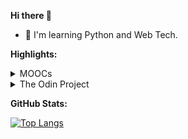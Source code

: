 **Hi there 👋**

- 🌱 I'm learning Python and Web Tech.

**Highlights:**
<details>
<summary>MOOCs</summary>

<!-- Coursera section -->
## Coursera
**Notable courses taken:**
|  Course    |  Offered By | Certificate |
| :--------: | :---------: | :---------: |
| [Learn to Program: The Fundamentals](https://www.coursera.org/learn/learn-to-program) | `University of Toronto` | [Link](https://www.coursera.org/account/accomplishments/records/9UFQ9HBT4SNW) |
| [Introduction to User Experience Design](https://www.coursera.org/learn/user-experience-design) | `Georgia Institute of Technology` | [Link](https://coursera.org/share/3f22a122b1cc43354d7cdda950f157b4) |
| [Information Security: Context and Introduction](https://www.coursera.org/learn/information-security-data) | `University of London & Royal Holloway, University of London` | [Link](https://www.coursera.org/account/accomplishments/records/8MZDYZKH8A2D) |
| [Programming for Everybody (Getting Started with Python)](https://www.coursera.org/learn/python) | `University of Michigan` | [Link](https://www.coursera.org/account/accomplishments/records/4PAFTEFVK34G) |
| [Crash Course on Python](https://www.coursera.org/learn/python-crash-course) | `Google` | [Link](https://www.coursera.org/account/accomplishments/verify/LPYVRPWTKN9U)
| [HTML, CSS, and JavaScript for Web Developers](https://www.coursera.org/learn/html-css-javascript-for-web-developers?) | `Johns Hopkins University` | [Link](https://www.coursera.org/account/accomplishments/records/7CV64LGXGX6E) |

<!-- edX section -->
## edX
**Dashboard**:
| Course | Offered By | Certificate |
| :----: | :--------: | :---------: |
| [CS50's Understanding Technology](https://www.edx.org/course/cs50s-understanding-technology) | `Harvard University` | [Link](https://cs50.harvard.edu/certificates/2e7c47d4-69b5-42ad-9385-5f11475f6cab) (Free CS50 Certificate) |
| [Introduction to Computer Science and Programming Using Python](https://www.edx.org/course/introduction-to-computer-science-and-programming-7) | `Massachusetts Institute of Technology` | N/A (Course is ongoing) |

</details>

<details>
<summary>The Odin Project</summary>
<br>

**Output:**
- Project: Recipes (HTML Foundations)
    - [Code repository](https://github.com/neo-ran/odin-recipes)
    - [Live preview](https://neo-ran.github.io/odin-recipes/)

- Project: Landing Page (Flexbox)
    - [Code repository](https://github.com/neo-ran/landing-page)
    - [Live preview](https://neo-ran.github.io/landing-page/)

- Project: Rock Paper Scissors (JavaScript)
    - [Code repository](https://github.com/neo-ran/rock-paper-scissors)
    - [Live preview](https://neo-ran.github.io/rock-paper-scissors)

<!--
- Project: Etch-a-Sketch (JavaScript)
    - [Code repository]()
    - [Live preview]()

- Project: Calculator (JavaScript)
    - [Code repository]()
    - [Live preview]()
-->

</details>

**GitHub Stats:** 

[![Top Langs](https://github-readme-stats.vercel.app/api/top-langs/?username=neo-ran&layout=compact&show_icons=true&theme=tokyonight)](https://github.com/anuraghazra/github-readme-stats)

